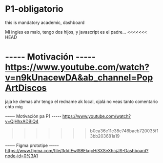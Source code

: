 # P1-obligatorio
this is mandatory academic, dashboard

Mi ingles es malo, tengo dos hijos, y javascript es el padre...
<<<<<<< HEAD

----- Motivación -----
https://www.youtube.com/watch?v=n9kUnacewDA&ab_channel=PopArtDiscos
=======
jaja ke demas ahr tengo el redname ak local, ojalá no veas tanto comentario chto mig

----- Motivación pa P1 -----
https://www.youtube.com/watch?v=QjHhxADBiQ4
>>>>>>> b0ca36e11e38e746baeb720035f13bb203681a19

----- Figma prototipe -----
https://www.figma.com/file/3ddIEwlSBEkqcHiSXSeXhc/JS-Dashboard?node-id=0%3A1

